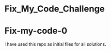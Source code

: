 # Fix_My_Code_Challenge

# Fix-my-code-0

I have used this repo as initial files for all solutions.
